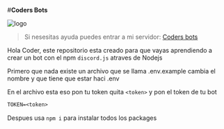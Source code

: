 
#**Coders Bots**

![logo](https://i.ibb.co/cr8KJTz/banner-twitch.png)

> Si nesesitas ayuda puedes entrar a mi servidor: [Coders bots](https://discord.gg/KrzQR5Ak66)


Hola Coder, este repositorio esta creado para que vayas aprendiendo a crear un bot con el npm `discord.js` atraves de Nodejs 

Primero que nada existe un archivo que se llama .env.example cambia el nombre y que tiene que estar haci .env

En el archivo esta eso pon tu token quita `<token>` y pon el token de tu bot 
```txt
TOKEN=<token>
```

Despues usa `npm i` para instalar todos los packages